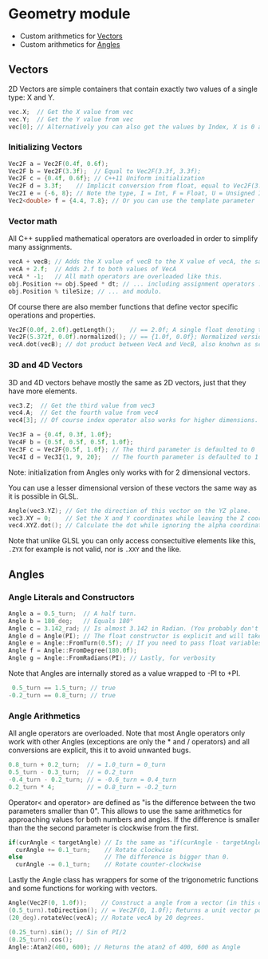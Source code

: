 # Geometry module

- Custom arithmetics for [Vectors](#vectors)
- Custom arithmetics for [Angles](#angles)

## Vectors

2D Vectors are simple containers that contain exactly two values of a single type: X and Y.
```cpp
vec.X;  // Get the X value from vec
vec.Y;  // Get the Y value from vec
vec[0]; // Alternatively you can also get the values by Index, X is 0 and Y is 1 
```

### Initializing Vectors
```cpp
Vec2F a = Vec2F(0.4f, 0.6f);
Vec2F b = Vec2F(3.3f);  // Equal to Vec2F(3.3f, 3.3f);
Vec2F c = {0.4f, 0.6f}; // C++11 Uniform initialization
Vec2F d = 3.3f;    // Implicit conversion from float, equal to Vec2F(3.3f, 3.3f);
Vec2I e = {-6, 8}; // Note the type, I = Int, F = Float, U = Unsigned Int
Vec2<double> f = {4.4, 7.8}; // Or you can use the template parameter
```

### Vector math
All C++ supplied mathematical operators are overloaded in order to simplify many assignments.
```cpp
vecA + vecB; // Adds the X value of vecB to the X value of vecA, the same with the Y value.
vecA + 2.f;  // Adds 2.f to both values of VecA
vecA * -1;   // All math operators are overloaded like this.
obj.Position += obj.Speed * dt; // ... including assignment operators ...
obj.Position % tileSize; // ... and modulo.
```

Of course there are also member functions that define vector specific operations and properties.
```cpp
Vec2F(0.0f, 2.0f).getLength();    // == 2.0f; A single float denoting the length of a vector, also known as magnitude.
Vec2F(5.372f, 0.0f).normalized(); // == {1.0f, 0.0f}; Normalized version of the vector, a vector which points in the same direction but has a length of 1, also known as unit vector.
vecA.dot(vecB); // dot product between VecA and VecB, also knohwn as scalar product.
```

### 3D and 4D Vectors
3D and 4D vectors behave mostly the same as 2D vectors, just that they have more elements.

```cpp
vec3.Z;  // Get the third value from vec3
vec4.A;  // Get the fourth value from vec4
vec4[3]; // Of course index operator also works for higher dimensions.
```

```cpp
Vec3F a = {0.4f, 0.3f, 1.0f};
Vec4F b = {0.5f, 0.5f, 0.5f, 1.0f};
Vec3F c = Vec2F{0.5f, 1.0f}; // The third parameter is defaulted to 0
Vec4I d = Vec3I{1, 9, 20};   // The fourth parameter is defaulted to 1 (_not_ 0)
```

Note: initialization from Angles only works with for 2 dimensional vectors.

You can use a lesser dimensional version of these vectors the same way as it is possible in GLSL.

```cpp
Angle(vec3.YZ); // Get the direction of this vector on the YZ plane.
vec3.XY = 0;    // Set the X and Y coordinates while leaving the Z coordinate untouched
vec4.XYZ.dot(); // Calculate the dot while ignoring the alpha coordinate.h
```

Note that unlike GLSL you can only access consectuitive elements like this, `.ZYX` for example is not valid, nor is `.XXY` and the like.

## Angles

### Angle Literals and Constructors
```cpp
Angle a = 0.5_turn;  // A half turn.
Angle b = 180_deg;   // Equals 180°
Angle c = 3.142_rad; // Is almost 3.142 in Radian. (You probably don't want to declare variables like this)
Angle d = Angle(PI); // The float constructor is explicit and will take Radians as unit.
Angle e = Angle::FromTurn(0.5f); // If you need to pass float variables in other formats.
Angle f = Angle::FromDegree(180.0f);
Angle g = Angle::FromRadians(PI); // Lastly, for verbosity
```
Note that Angles are internally stored as a value wrapped to -PI to +PI.
```cpp
 0.5_turn == 1.5_turn; // true
-0.2_turn == 0.8_turn; // true
```

### Angle Arithmetics
All angle operators are overloaded. Note that most Angle operators only work with other Angles (exceptions are only the * and / operators) and all conversions are explicit, this it to avoid unwanted bugs.

```cpp
0.8_turn + 0.2_turn;  // = 1.0_turn = 0_turn
0.5_turn - 0.3_turn;  // = 0.2_turn
-0.4_turn - 0.2_turn; // = -0.6_turn = 0.4_turn
0.2_turn * 4;         // = 0.8_turn = -0.2_turn
```

Operator< and operator> are defined as "is the difference between the two parameters smaller than 0". This allows to use the same arithmetics for approaching values for both numbers and angles. If the difference is smaller than the the second parameter is clockwise from the first.
```cpp
if(curAngle < targetAngle) // Is the same as "if(curAngle - targetAngle < 0)"
  curAngle += 0.1_turn;    // Rotate clockwise
else                       // The difference is bigger than 0.
  curAngle -= 0.1_turn;    // Rotate counter-clockwise
```

Lastly the Angle class has wrappers for some of the trigonometric functions and some functions for working with vectors.
```cpp
Angle(Vec2F(0, 1.0f));    // Construct a angle from a vector (in this case construct a angle pointing down)
(0.5_turn).toDirection(); // = Vec2F(0, 1.0f); Returns a unit vector pointing into the same direction as the Angle
(20_deg).rotateVec(vecA); // Rotate vecA by 20 degrees.

(0.25_turn).sin(); // Sin of PI/2
(0.25_turn).cos();
Angle::Atan2(400, 600); // Returns the atan2 of 400, 600 as Angle
```